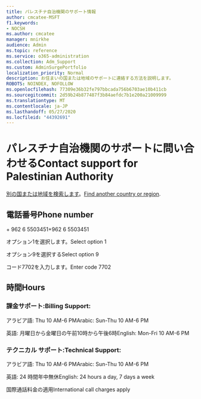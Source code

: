 ```yaml
---
title: パレスチナ自治機関のサポート情報
author: cmcatee-MSFT
f1.keywords:
- NOCSH
ms.author: cmcatee
manager: mnirkhe
audience: Admin
ms.topic: reference
ms.service: o365-administration
ms.collection: Adm_Support
ms.custom: AdminSurgePortfolio
localization_priority: Normal
description: お住まいの国または地域のサポートに連絡する方法を説明します。
ROBOTS: NOINDEX, NOFOLLOW
ms.openlocfilehash: 77309e36b32fe797bbcada756b6703ae10b411cb
ms.sourcegitcommit: 2d59b24b877487f3b84aefdc7b1e200a21009999
ms.translationtype: MT
ms.contentlocale: ja-JP
ms.lasthandoff: 05/27/2020
ms.locfileid: "44392691"
---
```

# <a name="contact-support-for-palestinian-authority"></a><span data-ttu-id="484e6-103">パレスチナ自治機関のサポートに問い合わせる</span><span class="sxs-lookup"><span data-stu-id="484e6-103">Contact support for Palestinian Authority</span></span>

<span data-ttu-id="484e6-104">[別の国または地域を検索します](../contact-support-for-business-products.md)。</span><span class="sxs-lookup"><span data-stu-id="484e6-104">[Find another country or region](../contact-support-for-business-products.md).</span></span>

## <a name="phone-number"></a><span data-ttu-id="484e6-105">電話番号</span><span class="sxs-lookup"><span data-stu-id="484e6-105">Phone number</span></span>
<span data-ttu-id="484e6-106">+ 962 6 5503451</span><span class="sxs-lookup"><span data-stu-id="484e6-106">+962 6 5503451</span></span>

<span data-ttu-id="484e6-107">オプション1を選択します。</span><span class="sxs-lookup"><span data-stu-id="484e6-107">Select option 1</span></span>

<span data-ttu-id="484e6-108">オプション9を選択する</span><span class="sxs-lookup"><span data-stu-id="484e6-108">Select option 9</span></span>

<span data-ttu-id="484e6-109">コード7702を入力します。</span><span class="sxs-lookup"><span data-stu-id="484e6-109">Enter code 7702</span></span>

## <a name="hours"></a><span data-ttu-id="484e6-110">時間</span><span class="sxs-lookup"><span data-stu-id="484e6-110">Hours</span></span>
### <a name="billing-support"></a><span data-ttu-id="484e6-111">課金サポート:</span><span class="sxs-lookup"><span data-stu-id="484e6-111">Billing Support:</span></span>

<span data-ttu-id="484e6-112">アラビア語: Thu 10 AM-6 PM</span><span class="sxs-lookup"><span data-stu-id="484e6-112">Arabic: Sun-Thu 10 AM-6 PM</span></span>

<span data-ttu-id="484e6-113">英語: 月曜日から金曜日の午前10時から午後6時</span><span class="sxs-lookup"><span data-stu-id="484e6-113">English: Mon-Fri 10 AM-6 PM</span></span>

### <a name="technical-support"></a><span data-ttu-id="484e6-114">テクニカル サポート:</span><span class="sxs-lookup"><span data-stu-id="484e6-114">Technical Support:</span></span>

<span data-ttu-id="484e6-115">アラビア語: Thu 10 AM-6 PM</span><span class="sxs-lookup"><span data-stu-id="484e6-115">Arabic: Sun-Thu 10 AM-6 PM</span></span>

<span data-ttu-id="484e6-116">英語: 24 時間年中無休</span><span class="sxs-lookup"><span data-stu-id="484e6-116">English: 24 hours a day, 7 days a week</span></span>

<span data-ttu-id="484e6-117">国際通話料金の適用</span><span class="sxs-lookup"><span data-stu-id="484e6-117">International call charges apply</span></span>

